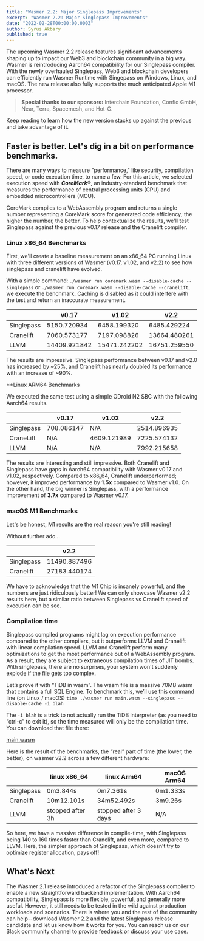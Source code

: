 ```yaml
---
title: "Wasmer 2.2: Major Singlepass Improvements"
excerpt: "Wasmer 2.2: Major Singlepass Improvements"
date: "2022-02-28T00:00:00.000Z"
author: Syrus Akbary
published: true
---
```


The upcoming Wasmer 2.2 release features significant advancements shaping up to impact our Web3 and blockchain community in a big way. Wasmer is reintroducing Aarch64 compatibility for our Singlepass compiler. With the newly overhauled Singlepass, Web3 and blockchain developers can efficiently run Wasmer Runtime with Singepass on Windows, Linux, and macOS. The new release also fully supports the much anticipated Apple M1 processor.

> **Special thanks to our sponsors:** Interchain Foundation, Confio GmbH, Near, Terra, Spacemesh, and Hot-G.
> 

Keep reading to learn how the new version stacks up against the previous and take advantage of it.

## Faster is better. Let's dig in a bit on performance benchmarks.

There are many ways to measure "performance,"  like security, compilation speed, or code execution time, to name a few. For this article, we selected execution speed with ***CoreMark***®, an industry-standard benchmark that measures the performance of central processing units (CPU) and embedded microcontrollers (MCU).

CoreMark compiles to a WebAssembly program and returns a single number representing a CoreMark score for generated code efficiency; the higher the number, the better. To help contextualize the results, we'll test Singlepass against the previous v0.17 release and the Cranelift compiler.

### Linux x86_64 Benchmarks

First, we'll create a baseline measurement on an x86_64 PC running Linux with three different versions of Wasmer (v0.17, v1.02, and v2.2) to see how singlepass and cranelift have evolved.

With a simple command: `./wasmer run coremark.wasm --disable-cache --singlepass` or `./wasmer run coremark.wasm --disable-cache --cranelift`, we execute the benchmark. Caching is disabled as it could interfere with the test and return an inaccurate measurement.

|  | v0.17 | v1.02 | v2.2 |
| --- | --- | --- | --- |
| Singlepass | 5150.720934 | 6458.199320 | 6485.429224 |
| Cranelift | 7060.573177 | 7197.098826 | 13664.480261 |
| LLVM | 14409.921842 | 15471.242202 | 16751.259550 |

The results are impressive. Singlepass performance between v0.17 and v2.0 has increased by ~25%, and Cranelift has nearly doubled its performance with an increase of ~90%.

**Linux ARM64 Benchmarks

We executed the same test using a simple ODroid N2 SBC with the following Aarch64 results.

|  | v0.17 | v1.02 | v2.2 |
| --- | --- | --- | --- |
| Singlepass | 708.086147 | N/A | 2514.896935 |
| CraneLift | N/A | 4609.121989 | 7225.574132 |
| LLVM | N/A | N/A | 7992.215658 |

The results are interesting and still impressive. Both Cranelift and Singlepass have gaps in Aarch64 compatibility with Wasmer v0.17 and v1.02, respectively. Compared to x86_64, Cranelift underperformed; however, it improved performance by **1.5x** compared to Wasmer v1.0. On the other hand, the big winner is Singlepass, with a performance improvement of **3.7x** compared to Wasmer v0.17.

### macOS M1 Benchmarks

Let's be honest, M1 results are the real reason you're still reading!

Without further ado...

|  | v2.2 |
| --- | --- |
| Singlepass | 11490.887496 |
| Cranelift | 27183.440174 |

We have to acknowledge that the M1 Chip is insanely powerful, and the numbers are just ridiculously better! We can only showcase Wasmer v2.2 results here, but a similar ratio between Singlepass vs Cranelift speed of execution can be see.

### Compilation time

Singlepass compiled programs might lag on execution performance compared to the other compilers, but it outperforms LLVM and Cranelift with linear compilation speed. LLVM and Cranelift perform many optimizations to get the most performance out of a WebAssembly program. As a result, they are subject to extraneous compilation times of JIT bombs. With singlepass, there are no surprises, your system won't suddenly explode if the file gets too complex.

Let’s prove it with “TiDB in wasm”. The wasm file is a massive 70MB wasm that contains a full SQL Engine. To benchmark this, we’ll use this command line (on Linux / macOS) `time ./wasmer run main.wasm --singlepass --disable-cache -i blah`

The `-i blah` is a trick to not actually run the TiDB interpreter (as you need to “ctrl-c” to exit it), so the time measured will only be the compilation time. You can download that file there: 

[main.wasm](https://registry-cdn.wapm.io/contents/lucklove/tidb/0.1.6/main.wasm)

Here is the result of the benchmarks, the “real” part of time (the lower, the better), on wasmer v2.2 across a few different hardware:

|  | linux x86_64 | linux Arm64 | macOS Arm64 |
| --- | --- | --- | --- |
| Singlepass | 0m3.844s | 0m7.361s | 0m1.333s |
| Cranelift | 10m12.101s | 34m52.492s | 3m9.26s |
| LLVM | stopped after 3h | stopped after 3 days | N/A |

So here, we have a massive difference in compile-time, with Singlepass being 140 to 160 times faster than Cranelift, and even more, compared to LLVM. Here, the simpler approach of Singlepass, which doesn’t try to optimize register allocation, pays off!

## What's Next

The Wasmer 2.1 release introduced a refactor of the Singlepass compiler to enable a new straightforward backend implementation. With Aarch64 compatibility, Singlepass is more flexible, powerful, and generally more useful. However, it still needs to be tested in the wild against production workloads and scenarios. There is where you and the rest of the community can help--download Wasmer 2.2 and the latest Singlepass release candidate and let us know how it works for you. You can reach us on our Slack community channel to provide feedback or discuss your use case.
